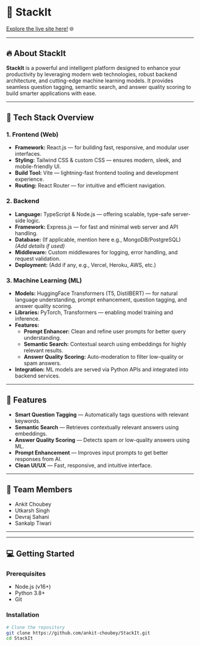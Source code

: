 # 🚀 StackIt

[Explore the live site here!](https://stackit.super.site/) 🌐

---

## 🔥 About StackIt

**StackIt** is a powerful and intelligent platform designed to enhance your productivity by leveraging modern web technologies, robust backend architecture, and cutting-edge machine learning models. It provides seamless question tagging, semantic search, and answer quality scoring to build smarter applications with ease.

---

## 🧩 Tech Stack Overview

### 1. **Frontend (Web)**
- **Framework:** React.js — for building fast, responsive, and modular user interfaces.
- **Styling:** Tailwind CSS & custom CSS — ensures modern, sleek, and mobile-friendly UI.
- **Build Tool:** Vite — lightning-fast frontend tooling and development experience.
- **Routing:** React Router — for intuitive and efficient navigation.

### 2. **Backend**
- **Language:** TypeScript & Node.js — offering scalable, type-safe server-side logic.
- **Framework:** Express.js — for fast and minimal web server and API handling.
- **Database:** (If applicable, mention here e.g., MongoDB/PostgreSQL) *(Add details if used)*
- **Middleware:** Custom middlewares for logging, error handling, and request validation.
- **Deployment:** (Add if any, e.g., Vercel, Heroku, AWS, etc.)

### 3. **Machine Learning (ML)**
- **Models:** HuggingFace Transformers (T5, DistilBERT) — for natural language understanding, prompt enhancement, question tagging, and answer quality scoring.
- **Libraries:** PyTorch, Transformers — enabling model training and inference.
- **Features:**
  - **Prompt Enhancer:** Clean and refine user prompts for better query understanding.
  - **Semantic Search:** Contextual search using embeddings for highly relevant results.
  - **Answer Quality Scoring:** Auto-moderation to filter low-quality or spam answers.
- **Integration:** ML models are served via Python APIs and integrated into backend services.

---

## 🚀 Features

- **Smart Question Tagging** — Automatically tags questions with relevant keywords.
- **Semantic Search** — Retrieves contextually relevant answers using embeddings.
- **Answer Quality Scoring** — Detects spam or low-quality answers using ML.
- **Prompt Enhancement** — Improves input prompts to get better responses from AI.
- **Clean UI/UX** — Fast, responsive, and intuitive interface.

---

## 👥 Team Members

- Ankit Choubey  
- Utkarsh Singh  
- Devraj Sahani  
- Sankalp Tiwari  

---



---

## 💻 Getting Started

### Prerequisites
- Node.js (v16+)
- Python 3.8+
- Git

### Installation

```bash
# Clone the repository
git clone https://github.com/ankit-choubey/StackIt.git
cd StackIt



